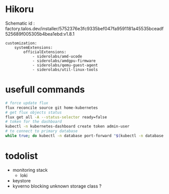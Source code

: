 # Hikoru

Schematic id : factory.talos.dev/installer/5752376e3fc9335bef047fa9591181a45535bceadf525689f005305b4bea1ebd:v1.8.1

```
customization:
    systemExtensions:
        officialExtensions:
            - siderolabs/amd-ucode
            - siderolabs/amdgpu-firmware
            - siderolabs/qemu-guest-agent
            - siderolabs/util-linux-tools
```

# usefull commands

```bash
# force update flux
flux reconcile source git home-kubernetes
# get flux objects status
flux get all -A --status-selector ready=false
# token for the dashboard
kubectl -n kubernetes-dashboard create token admin-user
# to connect to primary database
while true; do kubectl -n database port-forward "$(kubectl -n database get pods -l postgres-operator.crunchydata.com/role=master -o name)" 5432:5432; done
```

# todolist

- monitoring stack
  - loki
- keystore
- kyverno blocking unknown storage class ?
